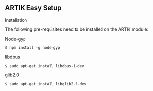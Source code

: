 ARTIK Easy Setup
----------------

Installation

The following pre-requisites need to be installed on the ARTIK module:

Node-gyp

`$ npm install -g node-gyp`

libdbus

`$ sudo apt-get install libdbus-1-dev`

glib2.0

`$ sudo apt-get install libglib2.0-dev`
